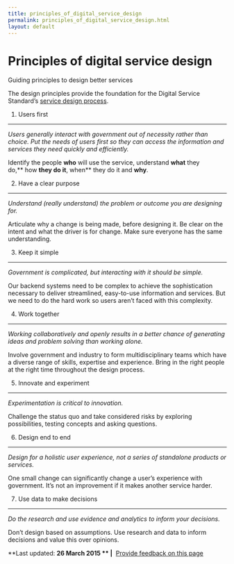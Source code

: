 ```yaml
---
title: principles_of_digital_service_design
permalink: principles_of_digital_service_design.html
layout: default
---
```

Principles of digital service design
====================================

Guiding principles to design better services

The design principles provide the foundation for the Digital Service Standard’s [service design process](../node/foi_act_and_information_publication_scheme.md).

1. Users first
--------------

*Users generally interact with government out of necessity rather than choice. Put the needs of users first so they can access the information and services they need quickly and efficiently.*

Identify the people **who** will use the service, understand **what** they do,** how **they do it**, when** they do it and **why**.

2. Have a clear purpose
-----------------------

*Understand (really understand) the problem or outcome you are designing for.*

Articulate why a change is being made, before designing it. Be clear on the intent and what the driver is for change. Make sure everyone has the same understanding.

3. Keep it simple
-----------------

*Government is complicated, but interacting with it should be simple.*

Our backend systems need to be complex to achieve the sophistication necessary to deliver streamlined, easy-to-use information and services. But we need to do the hard work so users aren’t faced with this complexity.

4. Work together
----------------

*Working collaboratively and openly results in a better chance of generating ideas and problem solving than working alone.*

Involve government and industry to form multidisciplinary teams which have a diverse range of skills, expertise and experience. Bring in the right people at the right time throughout the design process.

5. Innovate and experiment
--------------------------

*Experimentation is critical to innovation.*

Challenge the status quo and take considered risks by exploring possibilities, testing concepts and asking questions.

6. Design end to end
--------------------

*Design for a holistic user experience, not a series of standalone products or services.*

One small change can significantly change a user’s experience with government. It’s not an improvement if it makes another service harder.

7. Use data to make decisions
-----------------------------

*Do the research and use evidence and analytics to inform your decisions.*

Don’t design based on assumptions. Use research and data to inform decisions and value this over opinions.

**Last updated: **26 March 2015 ** |**  [Provide feedback on this page](../feedback%3Furl_from=DesignPrinciples.html)

